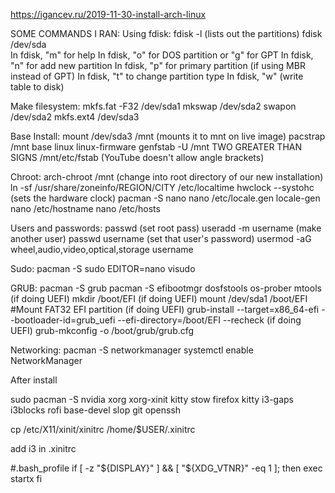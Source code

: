 https://igancev.ru/2019-11-30-install-arch-linux


SOME COMMANDS I RAN:
Using fdisk:
fdisk -l   (lists out the partitions)
fdisk /dev/sda  
In fdisk, "m" for help
In fdisk, "o" for DOS partition or "g" for GPT
In fdisk, "n" for add new partition
In fdisk, "p" for primary partition (if using MBR instead of GPT)
In fdisk, "t" to change partition type
In fdisk, "w" (write table to disk)

Make filesystem:
mkfs.fat -F32 /dev/sda1
mkswap /dev/sda2
swapon /dev/sda2
mkfs.ext4 /dev/sda3

Base Install:
mount /dev/sda3 /mnt (mounts it to mnt on live image)
pacstrap /mnt base linux linux-firmware
genfstab -U /mnt TWO GREATER THAN SIGNS /mnt/etc/fstab (YouTube doesn't allow angle brackets)

Chroot:
arch-chroot /mnt (change into root directory of our new installation)
ln -sf /usr/share/zoneinfo/REGION/CITY /etc/localtime
hwclock --systohc (sets the hardware clock)
pacman -S nano
nano /etc/locale.gen
locale-gen
nano /etc/hostname
nano /etc/hosts

Users and passwords:
passwd (set root pass)
useradd -m username (make another user)
passwd username (set that user's password)
usermod -aG wheel,audio,video,optical,storage username

Sudo:
pacman -S sudo
EDITOR=nano visudo

GRUB:
pacman -S grub
pacman -S  efibootmgr dosfstools os-prober mtools (if doing UEFI)
mkdir /boot/EFI (if doing UEFI)
mount /dev/sda1 /boot/EFI  #Mount FAT32 EFI partition (if doing UEFI)
grub-install --target=x86_64-efi  --bootloader-id=grub_uefi --efi-directory=/boot/EFI --recheck (if doing UEFI)
grub-mkconfig -o /boot/grub/grub.cfg

Networking:
pacman -S networkmanager
systemctl enable NetworkManager


After install

sudo pacman -S nvidia xorg xorg-xinit kitty stow firefox kitty i3-gaps i3blocks rofi base-devel slop git openssh

cp /etc/X11/xinit/xinitrc /home/$USER/.xinitrc

add i3 in .xinitrc

#.bash_profile
if [ -z "${DISPLAY}" ] && [ "${XDG_VTNR}" -eq 1 ]; then
  exec startx
fi
